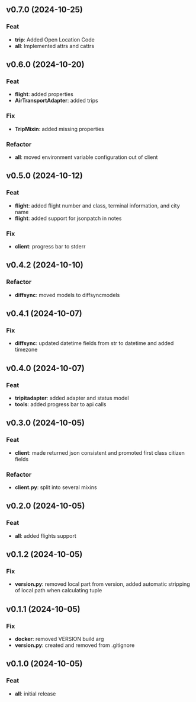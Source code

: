 ## v0.7.0 (2024-10-25)

### Feat

- **trip**: Added Open Location Code
- **all**: Implemented attrs and cattrs

## v0.6.0 (2024-10-20)

### Feat

- **flight**: added properties
- **AirTransportAdapter**: added trips

### Fix

- **TripMixin**: added missing properties

### Refactor

- **all**: moved environment variable configuration out of client

## v0.5.0 (2024-10-12)

### Feat

- **flight**: added flight number and class, terminal information, and city name
- **flight**: added support for jsonpatch in notes

### Fix

- **client**: progress bar to stderr

## v0.4.2 (2024-10-10)

### Refactor

- **diffsync**: moved models to diffsyncmodels

## v0.4.1 (2024-10-07)

### Fix

- **diffsync**: updated datetime fields from str to datetime and added timezone

## v0.4.0 (2024-10-07)

### Feat

- **tripitadapter**: added adapter and status model
- **tools**: added progress bar to api calls

## v0.3.0 (2024-10-05)

### Feat

- **client**: made returned json consistent and promoted first class citizen fields

### Refactor

- **client.py**: split into several mixins

## v0.2.0 (2024-10-05)

### Feat

- **all**: added flights support

## v0.1.2 (2024-10-05)

### Fix

- **__version__.py**: removed local part from version, added automatic stripping of local path when calculating tuple

## v0.1.1 (2024-10-05)

### Fix

- **docker**: removed VERSION build arg
- **__version__.py**: created and removed from .gitignore

## v0.1.0 (2024-10-05)

### Feat

- **all**: initial release
